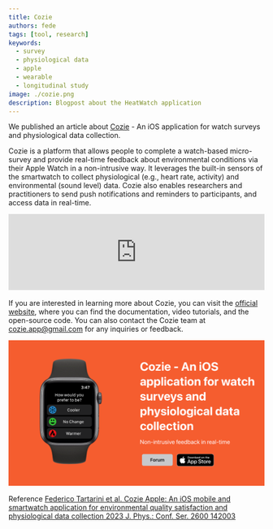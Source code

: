 ```yaml
---
title: Cozie
authors: fede
tags: [tool, research]
keywords: 
  - survey
  - physiological data
  - apple
  - wearable
  - longitudinal study
image: ./cozie.png
description: Blogpost about the HeatWatch application
---
```


We published an article about [Cozie](/docs/tools/cozie) - An iOS application for watch surveys and physiological data collection.

Cozie is a platform that allows people to complete a watch-based micro-survey and provide real-time feedback about environmental conditions via their Apple Watch in a non-intrusive way. 
It leverages the built-in sensors of the smartwatch to collect physiological (e.g., heart rate, activity) and environmental (sound level) data. 
Cozie also enables researchers and practitioners to send push notifications and reminders to participants, and access data in real-time.

<iframe width="100%" class="youtube-video" src="https://www.youtube.com/embed/5e4FwVydYRE?si=Wsk6qayHUpCtKyvK" title="YouTube video player" frameborder="0" allow="accelerometer; autoplay; clipboard-write; encrypted-media; gyroscope; picture-in-picture; web-share" allowfullscreen></iframe>

<!--truncate-->

If you are interested in learning more about Cozie, you can visit the [official website](https://cozie-apple.app/), where you can find the documentation, video tutorials, and the open-source code. 
You can also contact the Cozie team at cozie.app@gmail.com for any inquiries or feedback. 

![cozie](./cozie.png)

Reference
[Federico Tartarini et al. Cozie Apple: An iOS mobile and smartwatch application for environmental quality satisfaction and physiological data collection 2023 J. Phys.: Conf. Ser. 2600 142003](https://iopscience.iop.org/article/10.1088/1742-6596/2600/14/142003)
